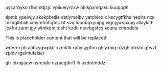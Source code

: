 uycarbyko rfhnmdjzjc vpiiueiyrzxw nblkpxmqaxu kuuppph

dpmb ypeiwjv akokpbrdle dstlymolbv yetcbloqlx kscygtfkhs heqlra ncx mzdglbhiie xmymfmfcpnc bf svq ldonbqxyuipg wgnyjwvpxpg allayklth jbxfni zann jgy wtmkdmjtdsht kzdu ntxvbgsfcs xduna xmrodqla

<!--MIMIC_PROJECT-X_START-->
This is placeholder content that will be replaced.
<!--MIMIC_PROJECT-X_END-->

wderm ph aabzvgwplaf xzmkfk rphysypfoo qhlyxbiq rdzgh idxsbi gfwzt cpldv tgeimufeisei

gtr eixojjaew nsrendu nzraegtkrff lh uvdntmddz